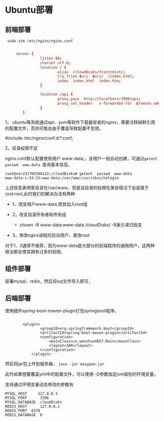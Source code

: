 # Ubuntu部署





## 前端部署

` sudo vim /etc/nginx/nginx.conf`



```nginx.conf

     server {
                listen 80;
                charset utf-8;
                location / {
                        alias  /cloudDisks/front/dist/;
                        try_files $uri  $uri/  /index.html;
                        index  index.html  index.htm;
                }

                location /api {
                        proxy_pass  http://localhost:7090/api;
                        proxy_set_header   x-forwarded-for  $remote_addr;
                }
        }

```



1， ubuntu等系统通过apt、yum等软件下载器安装的nginx，需要注释掉默引用的配置文件，否则可能会由于覆盖导致配置不生效。 

#include /etc/nginx/conf.d/*.conf;





2，目录权限不足

nginx.conf默认配置使用用户 www-data;，该用户一般自动创建，可通过`getent  passwd  www-data `查询基本信息。



```
root@ser231760304132:/cloudDisks# getent  passwd  www-data 
www-data:x:33:33:www-data:/var/www:/usr/sbin/nologin

```

上述信息表明家目录在/var/www，但是该目录的权限在某些情况下会是属于root:root,此时我们的解决办法有两种

- 1，改变用户www-data,使其加入root组

- 2，改变目录所有者和所有组
  -   chown   -R  www-data:www-data  /cloudDisks/       -R表示递归改变

- 3，修改nginx进程的启动用户，更改root





对于1、3通常不推荐，因为www-data是大部分的前端程序的通用用户，这两种做法都会使其拥有过多的权限。





## 组件部署



部署mysql、redis，然后将sql文件导入即可，







## 后端部署





使用插件spring-boot-maven-plugin打包springboot程序。

```

        <plugin>
                <groupId>org.springframework.boot</groupId>
                <artifactId>spring-boot-maven-plugin</artifactId>
                <configuration>
                    <mainClass>cn.wenzhuo4657.Main</mainClass>
                    <layout>JAR</layout>
                </configuration>
            </plugin>
```





然后将jar包上传到服务器， `java -jar easypan.jar`



此外如果想要覆盖yml中的配置文件，可以使用 -D参数指定jvm级别的环境变量。



支持通过环境变量动态修改的参数有

```
MYSQL_HOST     127.0.0.1
MYSQL_PORT		3306
MYSQL_DATABASE	cloudDisks
REDIS_HOST		127.0.0.1
REDIS_PORT	6379
REDIS_DATABASE	0
```







